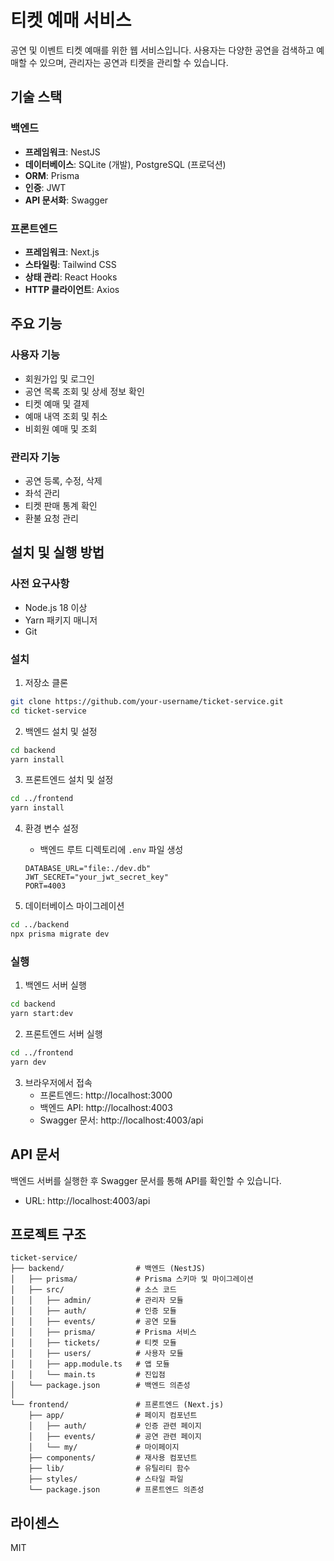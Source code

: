 # 티켓 예매 서비스

공연 및 이벤트 티켓 예매를 위한 웹 서비스입니다. 사용자는 다양한 공연을 검색하고 예매할 수 있으며, 관리자는 공연과 티켓을 관리할 수 있습니다.

## 기술 스택

### 백엔드
- **프레임워크**: NestJS
- **데이터베이스**: SQLite (개발), PostgreSQL (프로덕션)
- **ORM**: Prisma
- **인증**: JWT
- **API 문서화**: Swagger

### 프론트엔드
- **프레임워크**: Next.js
- **스타일링**: Tailwind CSS
- **상태 관리**: React Hooks
- **HTTP 클라이언트**: Axios

## 주요 기능

### 사용자 기능
- 회원가입 및 로그인
- 공연 목록 조회 및 상세 정보 확인
- 티켓 예매 및 결제
- 예매 내역 조회 및 취소
- 비회원 예매 및 조회

### 관리자 기능
- 공연 등록, 수정, 삭제
- 좌석 관리
- 티켓 판매 통계 확인
- 환불 요청 관리

## 설치 및 실행 방법

### 사전 요구사항
- Node.js 18 이상
- Yarn 패키지 매니저
- Git

### 설치

1. 저장소 클론
```bash
git clone https://github.com/your-username/ticket-service.git
cd ticket-service
```

2. 백엔드 설치 및 설정
```bash
cd backend
yarn install
```

3. 프론트엔드 설치 및 설정
```bash
cd ../frontend
yarn install
```

4. 환경 변수 설정
   - 백엔드 루트 디렉토리에 `.env` 파일 생성
   ```
   DATABASE_URL="file:./dev.db"
   JWT_SECRET="your_jwt_secret_key"
   PORT=4003
   ```

5. 데이터베이스 마이그레이션
```bash
cd ../backend
npx prisma migrate dev
```

### 실행

1. 백엔드 서버 실행
```bash
cd backend
yarn start:dev
```

2. 프론트엔드 서버 실행
```bash
cd ../frontend
yarn dev
```

3. 브라우저에서 접속
   - 프론트엔드: http://localhost:3000
   - 백엔드 API: http://localhost:4003
   - Swagger 문서: http://localhost:4003/api

## API 문서

백엔드 서버를 실행한 후 Swagger 문서를 통해 API를 확인할 수 있습니다.
- URL: http://localhost:4003/api

## 프로젝트 구조

```
ticket-service/
├── backend/                # 백엔드 (NestJS)
│   ├── prisma/             # Prisma 스키마 및 마이그레이션
│   ├── src/                # 소스 코드
│   │   ├── admin/          # 관리자 모듈
│   │   ├── auth/           # 인증 모듈
│   │   ├── events/         # 공연 모듈
│   │   ├── prisma/         # Prisma 서비스
│   │   ├── tickets/        # 티켓 모듈
│   │   ├── users/          # 사용자 모듈
│   │   ├── app.module.ts   # 앱 모듈
│   │   └── main.ts         # 진입점
│   └── package.json        # 백엔드 의존성
│
└── frontend/               # 프론트엔드 (Next.js)
    ├── app/                # 페이지 컴포넌트
    │   ├── auth/           # 인증 관련 페이지
    │   ├── events/         # 공연 관련 페이지
    │   └── my/             # 마이페이지
    ├── components/         # 재사용 컴포넌트
    ├── lib/                # 유틸리티 함수
    ├── styles/             # 스타일 파일
    └── package.json        # 프론트엔드 의존성
```

## 라이센스

MIT
